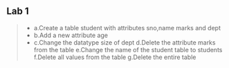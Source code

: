 ## Lab 1
> * a.Create a table student with attributes sno,name marks and dept
> * b.Add a new attribute age
>* c.Change the datatype size of dept
>d.Delete the attribute marks from the table
>e.Change the name of the student table to students
>f.Delete all values from the table
>g.Delete the entire table
